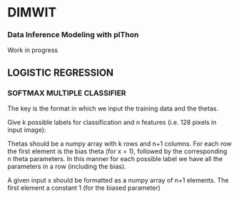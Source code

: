# DIMWIT

### Data Inference Modeling with pIThon

Work in progress

## LOGISTIC REGRESSION

### SOFTMAX MULTIPLE CLASSIFIER

The key is the format in which we input the training data and the thetas.

Give k possible labels for classification and n features (i.e. 128 pixels in input image):

Thetas should be a numpy array with k rows and n+1 columns. For each row the first element is the bias theta (for x = 1), followed by the corresponding n theta parameters. In this manner for each possible label we have all the parameters in a row (including the bias).

A given input x should be formatted as a numpy array of n+1 elements. The first element a constant 1 (for the biased parameter)